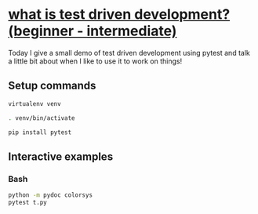 # [what is test driven development? (beginner - intermediate)](https://youtu.be/JmMxU8ljiOg)

Today I give a small demo of test driven development using pytest and talk a little bit about when I like to use it to work on things!

## Setup commands

```bash
virtualenv venv

. venv/bin/activate

pip install pytest
```

## Interactive examples

### Bash

```bash
python -m pydoc colorsys
pytest t.py
```
